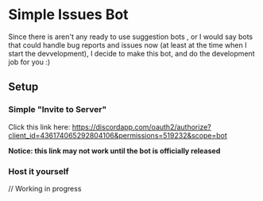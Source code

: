 # Simple Issues Bot

Since there is aren't any ready to use suggestion bots , or I would say bots that could handle bug reports and issues now (at least at the time when I start the devvelopment),
I decide to make this bot, and do the development job for you :)

## Setup

### Simple "Invite to Server"

Click this link here: https://discordapp.com/oauth2/authorize?client_id=436174065292804106&permissions=519232&scope=bot

**Notice: this link may not work until the bot is officially released**

### Host it yourself

// Working in progress